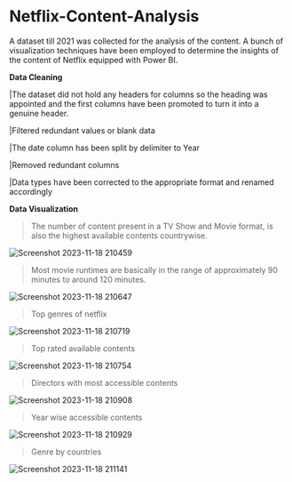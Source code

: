 # Netflix-Content-Analysis

A dataset till 2021 was collected for the analysis of the content. A bunch of visualization techniques have been employed to determine the insights of the content of Netflix equipped with Power BI.


**Data Cleaning**


|The dataset did not hold any headers for columns so the heading was appointed and the first columns have been promoted to turn it into a genuine header.

|Filtered redundant values or blank data

|The date column has been split by delimiter to Year

|Removed redundant columns

|Data types have been corrected to the appropriate format and renamed accordingly



**Data Visualization**


>The number of content present in a TV Show and Movie format, is also the highest available contents countrywise.

![Screenshot 2023-11-18 210459](https://github.com/shaikhulfuad/Netflix-Content-Analysis/assets/54286216/b50b10f2-67f9-4f57-85f4-a4534aa6b3c7)



>Most movie runtimes are basically in the range of approximately 90 minutes to around 120 minutes.

![Screenshot 2023-11-18 210647](https://github.com/shaikhulfuad/Netflix-Content-Analysis/assets/54286216/389b0d7b-d496-4e86-a750-bc989fdad80a)



>Top genres of netflix

![Screenshot 2023-11-18 210719](https://github.com/shaikhulfuad/Netflix-Content-Analysis/assets/54286216/9349bf31-b65e-4cfa-aa10-9cae575769bc)



>Top rated available contents

![Screenshot 2023-11-18 210754](https://github.com/shaikhulfuad/Netflix-Content-Analysis/assets/54286216/cbffa9c7-6d11-47d4-8631-8e3b0d0c0574)



>Directors with most accessible contents

![Screenshot 2023-11-18 210908](https://github.com/shaikhulfuad/Netflix-Content-Analysis/assets/54286216/316115d7-246f-4cf7-9832-253257938444)



>Year wise accessible contents

![Screenshot 2023-11-18 210929](https://github.com/shaikhulfuad/Netflix-Content-Analysis/assets/54286216/a07cc2a6-c0f5-4f9a-9f10-788826b6103d)



>Genre by countries

![Screenshot 2023-11-18 211141](https://github.com/shaikhulfuad/Netflix-Content-Analysis/assets/54286216/4cd69217-4036-4ca1-801d-02c7ec3b290f)


